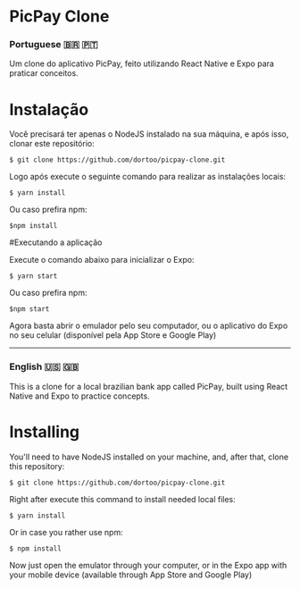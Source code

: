 # PicPay Clone

### Portuguese :brazil: :portugal:

Um clone do aplicativo PicPay, feito utilizando React Native e Expo para praticar conceitos.

# Instalação

Você precisará ter apenas o NodeJS instalado na sua máquina, e após isso, clonar este repositório:

``$ git clone https://github.com/dortoo/picpay-clone.git``

Logo após execute o seguinte comando para realizar as instalações locais:

``$ yarn install``

Ou caso prefira npm:

``$npm install``


#Executando a aplicação

Execute o comando abaixo para inicializar o Expo:

``$ yarn start``

Ou caso prefira npm:

``$npm start``

Agora basta abrir o emulador pelo seu computador, ou o aplicativo do Expo no seu celular (disponível pela App Store e Google Play)


---

### English :us: :uk:

This is a clone for a local brazilian bank app called PicPay, built using React Native and Expo to practice concepts.

# Installing

You'll need to have NodeJS installed on your machine, and, after that, clone this repository:

``$ git clone https://github.com/dortoo/picpay-clone.git``

Right after execute this command to install needed local files:

``$ yarn install``

Or in case you rather use npm:

``$ npm install``

Now just open the emulator through your computer, or in the Expo app with your mobile device (available through App Store and Google Play)

